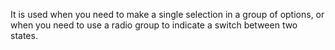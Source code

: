 It is used when you need to make a single selection in a group of options, or when you need to use a radio group to indicate a switch between two states.
